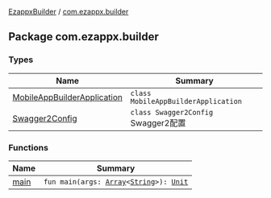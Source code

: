 [EzappxBuilder](../index.md) / [com.ezappx.builder](./index.md)

## Package com.ezappx.builder

### Types

| Name | Summary |
|---|---|
| [MobileAppBuilderApplication](-mobile-app-builder-application/index.md) | `class MobileAppBuilderApplication` |
| [Swagger2Config](-swagger2-config/index.md) | `class Swagger2Config`<br>Swagger2配置 |

### Functions

| Name | Summary |
|---|---|
| [main](main.md) | `fun main(args: `[`Array`](https://kotlinlang.org/api/latest/jvm/stdlib/kotlin/-array/index.html)`<`[`String`](https://kotlinlang.org/api/latest/jvm/stdlib/kotlin/-string/index.html)`>): `[`Unit`](https://kotlinlang.org/api/latest/jvm/stdlib/kotlin/-unit/index.html) |
